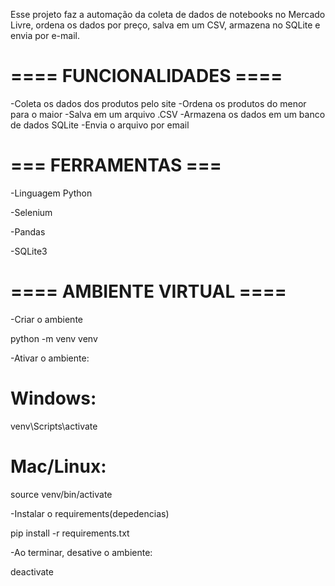 Esse projeto faz a automação da coleta de dados de notebooks no Mercado Livre, ordena os dados por preço, salva em um CSV, armazena no SQLite e envia por e-mail.


# ==== FUNCIONALIDADES ====

-Coleta os dados dos produtos pelo site 
-Ordena os produtos do menor para o maior
-Salva em um arquivo .CSV
-Armazena os dados em um banco de dados SQLite
-Envia o arquivo por email

# === FERRAMENTAS ===

-Linguagem Python

-Selenium

-Pandas

-SQLite3 

# ==== AMBIENTE VIRTUAL ====

-Criar o ambiente

python -m venv venv

-Ativar o ambiente:

# Windows:
venv\Scripts\activate
# Mac/Linux:
source venv/bin/activate

-Instalar o requirements(depedencias)

pip install -r requirements.txt

-Ao terminar, desative o ambiente:

deactivate